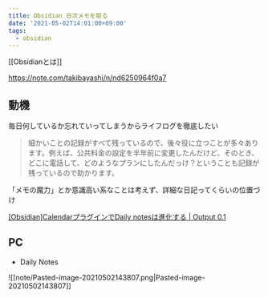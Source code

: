 ```yaml
---
title: Obsidian 日次メモを取る
date: '2021-05-02T14:01:00+09:00'
tags:
  - obsidian
---
```


[[Obsidianとは]]

<https://note.com/takibayashi/n/nd6250964f0a7>

## 動機

毎日何しているか忘れていってしまうからライフログを徹底したい

> 細かいことの記録がすべて残っているので、後々役に立つことが多々あります。例えば、公共料金の設定を半年前に変更したんだけど、そのとき、どこに電話して、どのようなプランにしたんだっけ？ということも記録が残っているので助かります。

「メモの魔力」とか意識高い系なことは考えず、詳細な日記ってくらいの位置づけ

[[Obsidian]CalendarプラグインでDaily notesは進化する | Output 0.1](https://pouhon.net/obsidian-calendar/5996/)

## PC

- Daily Notes

![[note/Pasted-image-20210502143807.png|Pasted-image-20210502143807]]
